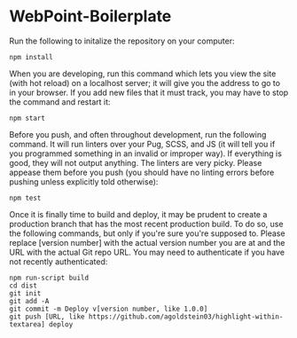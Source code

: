 # WebPoint-Boilerplate
 
Run the following to initalize the repository on your computer:
```
npm install
```

When you are developing, run this command which lets you view the site (with hot reload) on a localhost server; it will give you the address to go to in your browser. If you add new files that it must track, you may have to stop the command and restart it:
```
npm start
```

Before you push, and often throughout development, run the following command. It will run linters over your Pug, SCSS, and JS (it will tell you if you programmed something in an invalid or improper way). If everything is good, they will not output anything. The linters are very picky. Please appease them before you push (you should have no linting errors before pushing unless explicitly told otherwise):
```
npm test
```

Once it is finally time to build and deploy, it may be prudent to create a production branch that has the most recent production build. To do so, use the following commands, but only if you're sure you're supposed to. Please replace [version number] with the actual version number you are at and the URL with the actual Git repo URL. You may need to authenticate if you have not recently authenticated:
```
npm run-script build
cd dist
git init
git add -A
git commit -m Deploy v[version number, like 1.0.0]
git push [URL, like https://github.com/agoldstein03/highlight-within-textarea] deploy
```